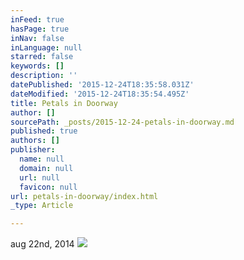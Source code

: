 ```yaml
---
inFeed: true
hasPage: true
inNav: false
inLanguage: null
starred: false
keywords: []
description: ''
datePublished: '2015-12-24T18:35:58.031Z'
dateModified: '2015-12-24T18:35:54.495Z'
title: Petals in Doorway
author: []
sourcePath: _posts/2015-12-24-petals-in-doorway.md
published: true
authors: []
publisher:
  name: null
  domain: null
  url: null
  favicon: null
url: petals-in-doorway/index.html
_type: Article

---
```

aug 22nd, 2014
![](https://the-grid-user-content.s3-us-west-2.amazonaws.com/12a0f1c3-0dfc-4dae-84ee-3a2238f97c0a.JPG)